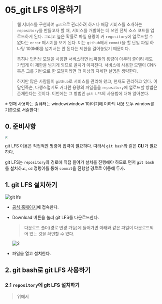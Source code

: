 # 05_git LFS 이용하기

> 웹 서비스를 구현하여 `git`으로 관리하려 하거나 해당 서비스를 소개하는 `repository`를 만들고자 할 때, 서비스를 개발하는 데 쓰인 전체 소스 코드를 업로드하게 된다. 그리고 높은 확률로 파일 용량이 커 `regository`에 업로드할 수 없다는 `error` 메시지를 보게 된다.  이는 `github`에서 `commit`을 할 단일 파일 하나당 100MB를 넘겨서는 안 된다는 제한을 걸어놓았기 때문이다. 
>
> 특히나 딥러닝 모델을 사용한 서비스라면 `h5`파일의 용량이 아무리 줄이려 해도 가볍게 이 제한을 넘기게 되므로 골치가 아파진다. 서비스에 사용한 모델이 CNN 혹은 그를 기반으로 한 모델이라면 더 이상의 자세한 설명은 생략한다. 
>
> 하지만 많은 사람들이 `github`로 서비스를 관리해 왔고, 현재도 관리하고 있다. 이 말인즉슨, 다행스럽게도 커다란 용량의 파일들을 `repository`에 업로드할 방법은 존재한다는 것이다. 이번에는 그 방법인 `git LFS`의 사용법에 대해 알아본다.    

※ 현재 사용하는 컴퓨터는 window(window 10)이기에 이하의 내용 모두 window를 기준으로 서술한다!



## 0. 준비사항

<img src="https://miro.medium.com/max/325/1*Je4yF-xdHEluVvmS0qw8JQ.png" style="zoom:50%;" />

git LFS 이용은 직접적인 명령어 입력이 필요하다. 따라서 `git bash`와 같은 **CLI**가 필요하다.

git LFS는 `repository`의 경로에 직접 들어가 설치를 진행해야 하므로  먼저 `git bash`를 설치하고, `cd` 명령어를 통해 `commit`을 진행할 경로로 이동해 두자. 

 

## 1. git LFS 설치하기

![git lfs](https://user-images.githubusercontent.com/58945760/86791672-bdd14700-c0a4-11ea-803d-06913ac07356.PNG)

- [공식 홈페이지](https://git-lfs.github.com/)에 접속한다. 

- Download 버튼을 눌러 git LFS를 다운로드한다. 

  > 다운로드 폴더(경로 변경 가능)에 들어가면 아래와 같은 파일이 다운로드되어 있는 것을 확인할 수 있다. 

  ![2](https://user-images.githubusercontent.com/58945760/86792329-5667c700-c0a5-11ea-9ef0-f1982dec6b3f.PNG)

- 파일을 열고 설치한다. 



## 2. git bash로 git LFS 사용하기

### 2.1 `repository`에 git LFS 설치하기

> 위에서 